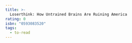 ```yaml
---
title: >-
  Loserthink: How Untrained Brains Are Ruining America
rating: 0
isbn: "0593083520"
tags:
  - to-read
---
```


